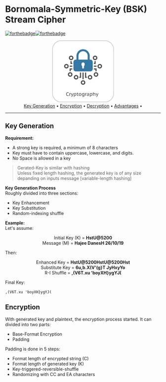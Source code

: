 # Bornomala-Symmetric-Key (BSK) Stream Cipher
[![forthebadge](https://forthebadge.com/images/badges/made-with-c-plus-plus.svg)](https://forthebadge.com)[![forthebadge](https://forthebadge.com/images/badges/built-with-love.svg)](https://forthebadge.com)

<p align = "center">
<img src = "images/crypto.jpg" width = "200"> <br> 
<a href="#key_generation">Key Generation</a> • <a href="#encryption">Encryption</a> • <a href="#decryption">Decryption</a> • <a href="#advantages">Advantages</a> •
</p>

---
Key Generation
---

**Requirement:**
- A strong key is required, a minimum of 8 characters
- Key must have to contain uppercase, lowercase, and digits. 
- No Space is allowed in a key

> Gerated-Key is similar with hashing <br>
> Unless fixed length hashing, the generated key is of any size depanding on inputs message [variable-length hashing]

**Key Generation Process** <br>
Roughly divided into three sections:
* Key Enhancement
* Key Substitution
* Random-indexing shuffle

**Example:** <br>
 Let's assume:<p align = "center">
  Initial Key (K) = **HstU@5200** <br>
  Message (M) = **Hajee DanesH 26/10/19**
</p>

 Then:<p align = "center">
  Enhanced Key = **HstU@5200HstU@5200Hst** <br>
  Substitute Key = **6u,b.X(V'(g}T JyHxyYo** <br>
  R-I Shuffle = **,(V6T.xu 'boyXH}ygYJ(**
 </p>

 Final Key: 
 ```
 ,(V6T.xu 'boyXH}ygYJ(
 ```

Encryption
--------

With generated key and plaintext, the encryption process started. It can divided into two parts:
* Base-Format Encryption
* Padding <br>

Padding is done in 5 steps:
* Format length of encrypted string (C)
* Format length of generated key (K)
* Key-triggered-reversible-shuffle
* Randomizing with CC and EA characters
